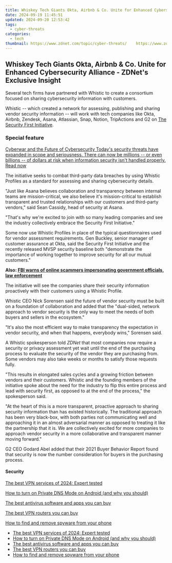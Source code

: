 ```yaml
---
title: Whiskey Tech Giants Okta, Airbnb & Co. Unite for Enhanced Cybersecurity Alliance - ZDNet's Exclusive Insight
date: 2024-09-19 11:45:51
updated: 2024-09-20 12:53:42
tags:
  - cyber-threats
categories:
  - tech
thumbnail: https://www.zdnet.com/topic/cyber-threats/    https://www.zdnet.com/a/img/resize/edb2eb212446d895eb91a2d5fd78c0b9e1118d95/2021/12/06/e458798d-bb26-421f-8bcd-10b37bc4793d/train-cyber-security.jpg?width=170&height=96&fit=crop&auto=webp
---
```


## Whiskey Tech Giants Okta, Airbnb & Co. Unite for Enhanced Cybersecurity Alliance - ZDNet's Exclusive Insight

Several tech firms have partnered with Whistic to create a consortium focused on sharing cybersecurity information with customers. 

Whistic -- which created a network for assessing, publishing and sharing vendor security information -- will work with tech companies like Okta, Airbnb, Zendesk, Asana, Atlassian, Snap, Notion, TripActions and G2 on [The Security First Initiative](http://www.whistic.com/securityfirstinitiative).

### Special feature

[Cyberwar and the Future of Cybersecurity Today's security threats have expanded in scope and seriousness. There can now be millions -- or even billions -- of dollars at risk when information security isn't handled properly.  Read now](https://www.zdnet.com/topic/cyberwar-and-the-future-of-cybersecurity/)

The initiative seeks to combat third-party data breaches by using Whistic Profiles as a standard for assessing and sharing cybersecurity details. 

"Just like Asana believes collaboration and transparency between internal teams are mission-critical, we also believe it's mission-critical to establish transparent and trusted relationships with our customers and third-party vendors," said Sean Cassidy, head of security at Asana. 

"That's why we're excited to join with so many leading companies and see the industry collectively embrace the Security First Initiative."

Some now use Whistic Profiles in place of the typical questionnaires used for vendor assessment requirements. Gen Buckley, senior manager of customer assurance at Okta, said the Security First Initiative and the recently released MVSP security baseline both "demonstrate the importance of working together to improve security for all our mutual customers."

**Also: [FBI warns of online scammers impersonating government officials, law enforcement](https://www.zdnet.com/article/fbi-warns-of-online-scammers-impersonating-government-officials-law-enforcement/)**

The initiative will see the companies share their security information proactively with their customers using a Whistic Profile. 

Whistic CEO Nick Sorensen said the future of vendor security must be built on a foundation of collaboration and added that the "dual-sided, network approach to vendor security is the only way to meet the needs of both buyers and sellers in the ecosystem."

"It's also the most efficient way to make transparency the expectation in vendor security, and when that happens, everybody wins," Sorensen said. 

A Whistic spokesperson told _ZDNet_ that most companies now require a security or privacy assessment yet wait until the end of the purchasing process to evaluate the security of the vendor they are purchasing from. Some vendors may also take weeks or months to satisfy those requests fully.

"This results in elongated sales cycles and a growing friction between vendors and their customers. Whistic and the founding members of the initiative spoke about the need for the industry to flip this entire process and lead with security first, as opposed to at the end of the process," the spokesperson said. 

"At the heart of this is a more transparent, proactive approach to sharing security information than has existed historically. The traditional approach has been very black-box, with both parties not communicating well and approaching it in an almost adversarial manner as opposed to treating it like the partnership that it is. We are collectively excited for more companies to approach vendor security in a more collaborative and transparent manner moving forward."

G2 CEO Godard Abel added that their 2021 Buyer Behavior Report found that security is now the number consideration for buyers in the purchasing process.

#### Security

[The best VPN services of 2024: Expert tested](https://www.zdnet.com/article/best-vpn/ "The best VPN services of 2024: Expert tested")

[How to turn on Private DNS Mode on Android (and why you should)](https://www.zdnet.com/article/how-to-turn-on-private-dns-mode-on-android-and-why-you-should/ "How to turn on Private DNS Mode on Android (and why you should)")

[The best antivirus software and apps you can buy](https://www.zdnet.com/article/best-antivirus/ "The best antivirus software and apps you can buy")

[The best VPN routers you can buy](https://www.zdnet.com/article/best-vpn-router/ "The best VPN routers you can buy")

[How to find and remove spyware from your phone](https://www.zdnet.com/article/how-to-find-and-remove-spyware-from-your-phone/ "How to find and remove spyware from your phone")

* [The best VPN services of 2024: Expert tested](https://www.zdnet.com/article/best-vpn/ "The best VPN services of 2024: Expert tested")
* [How to turn on Private DNS Mode on Android (and why you should)](https://www.zdnet.com/article/how-to-turn-on-private-dns-mode-on-android-and-why-you-should/ "How to turn on Private DNS Mode on Android (and why you should)")
* [The best antivirus software and apps you can buy](https://www.zdnet.com/article/best-antivirus/ "The best antivirus software and apps you can buy")
* [The best VPN routers you can buy](https://www.zdnet.com/article/best-vpn-router/ "The best VPN routers you can buy")
* [How to find and remove spyware from your phone](https://www.zdnet.com/article/how-to-find-and-remove-spyware-from-your-phone/ "How to find and remove spyware from your phone")

<ins class="adsbygoogle"
     style="display:block"
     data-ad-format="autorelaxed"
     data-ad-client="ca-pub-7571918770474297"
     data-ad-slot="1223367746"></ins>



<ins class="adsbygoogle"
     style="display:block"
     data-ad-client="ca-pub-7571918770474297"
     data-ad-slot="8358498916"
     data-ad-format="auto"
     data-full-width-responsive="true"></ins>
